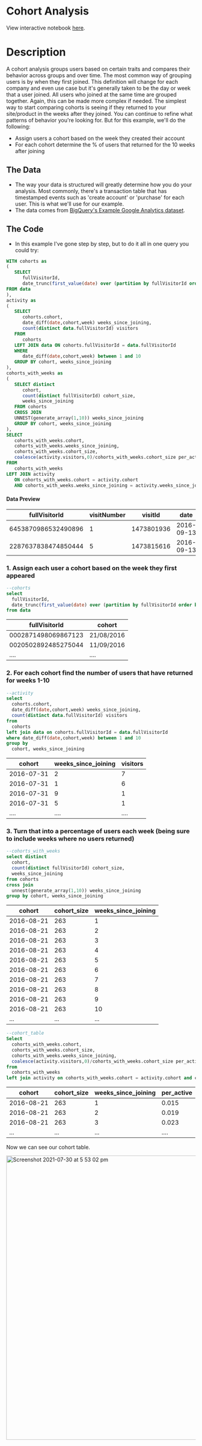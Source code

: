 # Cohort Analysis
View interactive notebook [here](https://count.co/n/INCbY1QUomH?vm=e).


# Description
A cohort analysis groups users based on certain traits and compares their behavior across groups and over time. 
The most common way of grouping users is by when they first joined. This definition will change for each company and even use case but it's generally taken to be the day or week that a user joined. All users who joined at the same time are grouped together. Again, this can be made more complex if needed. 
The simplest way to start comparing cohorts is seeing if they returned to your site/product in the weeks after they joined. You can continue to refine what patterns of behavior you're looking for.
But for this example, we'll do the following:
- Assign users a cohort based on the week they created their account
- For each cohort determine the % of users that returned for the 10 weeks after joining
## The Data
- The way your data is structured will greatly determine how you do your analysis. Most commonly, there's a transaction table that has timestamped events such as 'create account' or 'purchase' for each user. This is what we'll use for our example. 
- The data comes from [BigQuery's Example Google Analytics dataset](https://console.cloud.google.com/bigquery). 
## The Code
- In this example I've gone step by step, but to do it all in one query you could try: 

```sql
WITH cohorts as 
(
   SELECT 
      fullVisitorId,
      date_trunc(first_value(date) over (partition by fullVisitorId order by date asc),week) cohort
FROM data
),
activity as 
(
   SELECT
      cohorts.cohort,
      date_diff(date,cohort,week) weeks_since_joining,
      count(distinct data.fullVisitorId) visitors
   FROM
      cohorts
   LEFT JOIN data ON cohorts.fullVisitorId = data.fullVisitorId
   WHERE 
      date_diff(date,cohort,week) between 1 and 10
   GROUP BY cohort, weeks_since_joining
),
cohorts_with_weeks as 
(
   SELECT distinct
      cohort,
      count(distinct fullVisitorId) cohort_size,
      weeks_since_joining
   FROM cohorts
   CROSS JOIN
   UNNEST(generate_array(1,10)) weeks_since_joining
   GROUP BY cohort, weeks_since_joining
),
SELECT
   cohorts_with_weeks.cohort,
   cohorts_with_weeks.weeks_since_joining,
   cohorts_with_weeks.cohort_size,
   coalesce(activity.visitors,0)/cohorts_with_weeks.cohort_size per_active,
FROM
   cohorts_with_weeks
LEFT JOIN activity 
   ON cohorts_with_weeks.cohort = activity.cohort 
   AND cohorts_with_weeks.weeks_since_joining = activity.weeks_since_joining
```

#### Data Preview
| fullVisitorId | visitNumber | visitId | date | ... | channelGrouping |
| ---- | ----- |----- |---- | ----- | ----- |
|6453870986532490896 | 1 | 1473801936 | 2016-09-13 | ... | Display | 
|2287637838474850444 | 5 | 1473815616 | 2016-09-13 | ... | Direct | 

### 1. Assign each user a cohort based on the week they first appeared
```sql
--cohorts
select 
  fullVisitorId,
  date_trunc(first_value(date) over (partition by fullVisitorId order by date asc),week) cohort
from data
```
|fullVisitorId | cohort |
| ---- | ---- |
| 0002871498069867123 | 21/08/2016 |
| 0020502892485275044 | 11/09/2016 |
|.... | .... |


### 2. For each cohort find the number of users that have returned for weeks 1-10
```sql
--activity
select 
  cohorts.cohort,
  date_diff(date,cohort,week) weeks_since_joining,
  count(distinct data.fullVisitorId) visitors
from 
  cohorts 
left join data on cohorts.fullVisitorId = data.fullVisitorId
where date_diff(date,cohort,week) between 1 and 10
group by
  cohort, weeks_since_joining
```

|cohort | weeks_since_joining | visitors|
|----| --- | ---- |
|2016-07-31| 2 | 7 |
|2016-07-31| 1 | 6 |
|2016-07-31| 9 | 1 |
|2016-07-31| 5 | 1 |
|.... | .... | .... | 


### 3. Turn that into a percentage of users each week (being sure to include weeks where no users returned)
```sql
--cohorts_with_weeks
select distinct 
  cohort, 
  count(distinct fullVisitorId) cohort_size, 
  weeks_since_joining 
from cohorts 
cross join 
  unnest(generate_array(1,10)) weeks_since_joining
group by cohort, weeks_since_joining
```
|cohort| cohort_size | weeks_since_joining | 
|----- |----- |----- |
| 2016-08-21| 263 | 1 |
|2016-08-21| 263 | 2 |
|2016-08-21| 263 | 3 |
|2016-08-21| 263 | 4 |
|2016-08-21| 263 | 5 |
|2016-08-21| 263 | 6 |
|2016-08-21| 263 | 7 |
|2016-08-21| 263 | 8 |
|2016-08-21| 263 | 9 |
|2016-08-21| 263 | 10 |
|...| ... | ... |

```sql
--cohort_table
Select 
  cohorts_with_weeks.cohort,
  cohorts_with_weeks.cohort_size,
  cohorts_with_weeks.weeks_since_joining,
  coalesce(activity.visitors,0)/cohorts_with_weeks.cohort_size per_active,
from 
  cohorts_with_weeks
left join activity on cohorts_with_weeks.cohort = activity.cohort and cohorts_with_weeks.weeks_since_joining = activity.weeks_since_joining
```
|cohort| cohort_size| weeks_since_joining | per_active |
| ---- |---- | ---- | ---- | 
| 2016-08-21| 263 | 1 | 0.015 |
|2016-08-21| 263 | 2 | 0.019 |
|2016-08-21| 263 | 3 | 0.023 |
| ... | ... | ... | .... |

Now we can see our cohort table. 

<img width="754" alt="Screenshot 2021-07-30 at 5 53 02 pm" src="https://user-images.githubusercontent.com/42146708/127686174-9c6597af-a020-486d-9fee-2acd7b005c16.png">
